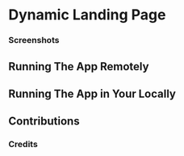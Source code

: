 # Dynamic Landing Page

### Screenshots

## Running The App Remotely

## Running The App in Your Locally

## Contributions

### Credits